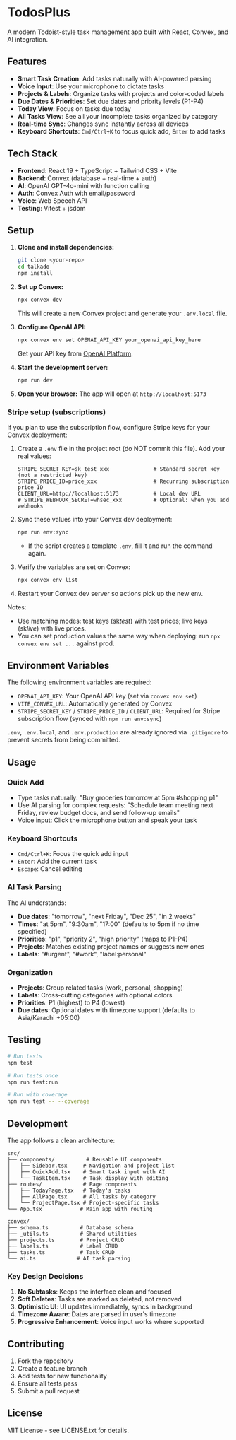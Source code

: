 # TodosPlus

A modern Todoist-style task management app built with React, Convex, and AI integration.

## Features

- **Smart Task Creation**: Add tasks naturally with AI-powered parsing
- **Voice Input**: Use your microphone to dictate tasks
- **Projects & Labels**: Organize tasks with projects and color-coded labels
- **Due Dates & Priorities**: Set due dates and priority levels (P1-P4)
- **Today View**: Focus on tasks due today
- **All Tasks View**: See all your incomplete tasks organized by category
- **Real-time Sync**: Changes sync instantly across all devices
- **Keyboard Shortcuts**: `Cmd/Ctrl+K` to focus quick add, `Enter` to add tasks

## Tech Stack

- **Frontend**: React 19 + TypeScript + Tailwind CSS + Vite
- **Backend**: Convex (database + real-time + auth)
- **AI**: OpenAI GPT-4o-mini with function calling
- **Auth**: Convex Auth with email/password
- **Voice**: Web Speech API
- **Testing**: Vitest + jsdom

## Setup

1. **Clone and install dependencies:**

   ```bash
   git clone <your-repo>
   cd talkado
   npm install
   ```

2. **Set up Convex:**

   ```bash
   npx convex dev
   ```

   This will create a new Convex project and generate your `.env.local` file.

3. **Configure OpenAI API:**

   ```bash
   npx convex env set OPENAI_API_KEY your_openai_api_key_here
   ```

   Get your API key from [OpenAI Platform](https://platform.openai.com/api-keys).

4. **Start the development server:**

   ```bash
   npm run dev
   ```

5. **Open your browser:**
   The app will open at `http://localhost:5173`

### Stripe setup (subscriptions)

If you plan to use the subscription flow, configure Stripe keys for your Convex deployment:

1. Create a `.env` file in the project root (do NOT commit this file). Add your real values:

   ```env
   STRIPE_SECRET_KEY=sk_test_xxx              # Standard secret key (not a restricted key)
   STRIPE_PRICE_ID=price_xxx                  # Recurring subscription price ID
   CLIENT_URL=http://localhost:5173           # Local dev URL
   # STRIPE_WEBHOOK_SECRET=whsec_xxx          # Optional: when you add webhooks
   ```

2. Sync these values into your Convex dev deployment:

   ```bash
   npm run env:sync
   ```

   - If the script creates a template `.env`, fill it and run the command again.

3. Verify the variables are set on Convex:

   ```bash
   npx convex env list
   ```

4. Restart your Convex dev server so actions pick up the new env.

Notes:

- Use matching modes: test keys (sk*test*) with test prices; live keys (sk*live*) with live prices.
- You can set production values the same way when deploying: run `npx convex env set ...` against prod.

## Environment Variables

The following environment variables are required:

- `OPENAI_API_KEY`: Your OpenAI API key (set via `convex env set`)
- `VITE_CONVEX_URL`: Automatically generated by Convex
- `STRIPE_SECRET_KEY` / `STRIPE_PRICE_ID` / `CLIENT_URL`: Required for Stripe subscription flow (synced with `npm run env:sync`)

`.env`, `.env.local`, and `.env.production` are already ignored via `.gitignore` to prevent secrets from being committed.

## Usage

### Quick Add

- Type tasks naturally: "Buy groceries tomorrow at 5pm #shopping p1"
- Use AI parsing for complex requests: "Schedule team meeting next Friday, review budget docs, and send follow-up emails"
- Voice input: Click the microphone button and speak your task

### Keyboard Shortcuts

- `Cmd/Ctrl+K`: Focus the quick add input
- `Enter`: Add the current task
- `Escape`: Cancel editing

### AI Task Parsing

The AI understands:

- **Due dates**: "tomorrow", "next Friday", "Dec 25", "in 2 weeks"
- **Times**: "at 5pm", "9:30am", "17:00" (defaults to 5pm if no time specified)
- **Priorities**: "p1", "priority 2", "high priority" (maps to P1-P4)
- **Projects**: Matches existing project names or suggests new ones
- **Labels**: "#urgent", "#work", "label:personal"

### Organization

- **Projects**: Group related tasks (work, personal, shopping)
- **Labels**: Cross-cutting categories with optional colors
- **Priorities**: P1 (highest) to P4 (lowest)
- **Due dates**: Optional dates with timezone support (defaults to Asia/Karachi +05:00)

## Testing

```bash
# Run tests
npm test

# Run tests once
npm run test:run

# Run with coverage
npm run test -- --coverage
```

## Development

The app follows a clean architecture:

```
src/
├── components/          # Reusable UI components
│   ├── Sidebar.tsx     # Navigation and project list
│   ├── QuickAdd.tsx    # Smart task input with AI
│   └── TaskItem.tsx    # Task display with editing
├── routes/             # Page components
│   ├── TodayPage.tsx   # Today's tasks
│   ├── AllPage.tsx     # All tasks by category
│   └── ProjectPage.tsx # Project-specific tasks
└── App.tsx            # Main app with routing

convex/
├── schema.ts          # Database schema
├── _utils.ts          # Shared utilities
├── projects.ts        # Project CRUD
├── labels.ts          # Label CRUD
├── tasks.ts           # Task CRUD
└── ai.ts             # AI task parsing
```

### Key Design Decisions

1. **No Subtasks**: Keeps the interface clean and focused
2. **Soft Deletes**: Tasks are marked as deleted, not removed
3. **Optimistic UI**: UI updates immediately, syncs in background
4. **Timezone Aware**: Dates are parsed in user's timezone
5. **Progressive Enhancement**: Voice input works where supported

## Contributing

1. Fork the repository
2. Create a feature branch
3. Add tests for new functionality
4. Ensure all tests pass
5. Submit a pull request

## License

MIT License - see LICENSE.txt for details.
